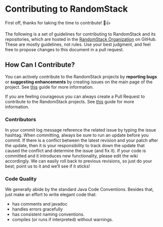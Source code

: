 # Contributing to RandomStack
First off, thanks for taking the time to contribute! :tada::+1:

The following is a set of guidelines for contributing to RandomStack and its repositories, which are hosted in the [RandomStack Organization](https://github.com/randomstack) on GitHub. These are mostly guidelines, not rules. Use your best judgment, and feel free to propose changes to this document in a pull request.

## How Can I Contribute?
You can actively contribute to the RandomStack projects by **reporting bugs** or **suggesting enhancements** by creating issues on the main page of the project.
See [this](https://help.github.com/en/articles/creating-an-issue) guide for more information.

If you are feeling courageous you can always create a Pull Request to contribute to the RandomStack projects.
See [this](https://help.github.com/en/articles/creating-a-pull-request-from-a-fork) guide for more information.

### Contributors
In your commit log message reference the related issue by typing the issue hashtag. When committing, always be sure to run an update before you commit.
If there is a conflict between the latest revision and your patch after the update, then it is your responsibility to track down the update that caused the conflict and determine the issue (and fix it).
If your code is committed and it introduces new functionality, please edit the wiki accordingly. We can easily roll back to previous revisions, so just do your best; point us to it and we’ll see if it sticks!

### Code Quality
We generally abide by the standard Java Code Conventions. Besides that, just make an effort to write elegant code that:

- has comments and javadoc
- handles errors gracefully
- has consistent naming conventions.
- compiles (or runs if interpreted) without warnings.  
